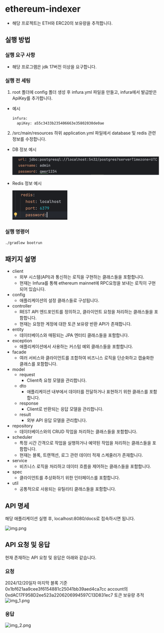 # ethereum-indexer
- 해당 프로젝트는 ETH와 ERC20의 보유량을 추적합니다.

## 실행 방법

### 실행 요구 사항
- 해당 프로그램은 jdk 17버전 이상을 요구합니다.

### 실행 전 세팅
1. root 폴더에 config 폴더 생성 후 infura.yml 파일을 만들고, infura에서 발급받은 ApiKey를 추가합니다.
- 예시
  ``` 
  infura:
    apiKey: a55c3433b235406663e35802030de0ae
  ```

2. /src/main/resources 하위 application.yml 파일에서 database 및 redis 관련 정보를 수정합니다.
- DB 정보 예시

  ![img_3.png](img_3.png)

- Redis 정보 예시

  ![img_4.png](img_4.png)

### 실행 명령어
``` ./gradlew bootrun ```


## 패키지 설명
- client
  - 외부 시스템(API)과 통신하는 로직을 구현하는 클래스들을 포함합니다.
  - 현재는 Infura를 통해 ethereum mainnet에 RPC요청을 보내는 로직이 구현되어 있습니다.
- config
  - 애플리케이션의 설정 클래스들로 구성됩니다.
- controller
  - REST API 엔드포인트를 정의하고, 클라이언트 요청을 처리하는 클래스들을 포함합니다.
  - 현재는 요청한 계정에 대한 토큰 보유량 반환 API가 존재합니다.
- entity
  - 데이터베이스와 매핑되는 JPA 엔터티 클래스들을 포함합니다.
- exception
  - 애플리케이션에서 사용하는 커스텀 예외 클래스들을 포함합니다.
- facade
  - 여러 서비스와 클라이언트를 조합하여 비즈니스 로직을 단순화하고 캡슐화한 클래스를 포함합니다.
- model
  - request
    - Client측 요청 모델을 관리합니다.
  - dto
    - 애플리케이션 내부에서 데이터를 전달하거나 표현하기 위한 클래스를 포함합니다.
  - response
    - Client로 반환되는 응답 모델을 관리합니다.
  - result
    - 외부 API 응답 모델을 관리합니다.
- repository
  - 데이터베이스와의 CRUD 작업을 처리하는 클래스들을 포함합니다.
- scheduler
  - 특정 시간 간격으로 작업을 실행하거나 예약된 작업을 처리하는 클래스들을 포함합니다.
  - 현재는 블록, 트랜잭션, 로그 관련 데이터 적재 스케줄러가 존재합니다.
- service
  - 비즈니스 로직을 처리하고 데이터 흐름을 제어하는 클래스들을 포함합니다.
- spec
  - 클라이언트를 추상화하기 위한 인터페이스를 포함합니다.
- util
  - 공통적으로 사용되는 유틸리티 클래스들을 포함합니다.


## API 명세
해당 애플리케이션 실행 후, localhost:8080/docs로 접속하시면 됩니다.

![img.png](img.png)

## API 요청 및 응답
현재 존재하는 API 요청 및 응답은 아래와 같습니다.

### 요청
2024/12/20일자 마지막 블록 기준 0x1bf621aa9cee3f6154881c25041bb39aed4ca7cc account의 0xdAC17F958D2ee523a2206206994597C13D831ec7 토큰 보유량 추적
![img_1.png](img_1.png)

### 응답
![img_2.png](img_2.png)
